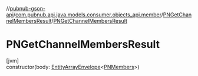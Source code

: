 //[pubnub-gson-api](../../../index.md)/[com.pubnub.api.java.models.consumer.objects_api.member](../index.md)/[PNGetChannelMembersResult](index.md)/[PNGetChannelMembersResult](-p-n-get-channel-members-result.md)

# PNGetChannelMembersResult

[jvm]\
constructor(body: [EntityArrayEnvelope](../../com.pubnub.api.java.models.consumer.objects_api/-entity-array-envelope/index.md)&lt;[PNMembers](../-p-n-members/index.md)&gt;)
